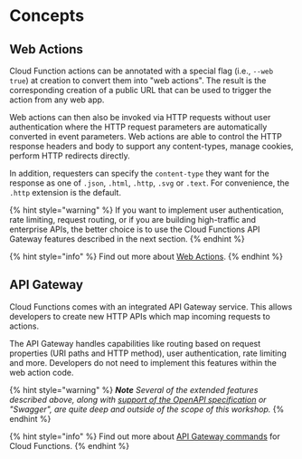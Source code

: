<!--
#
# Licensed to the Apache Software Foundation (ASF) under one or more
# contributor license agreements.  See the NOTICE file distributed with
# this work for additional information regarding copyright ownership.
# The ASF licenses this file to You under the Apache License, Version 2.0
# (the "License"); you may not use this file except in compliance with
# the License.  You may obtain a copy of the License at
#
#     http://www.apache.org/licenses/LICENSE-2.0
#
# Unless required by applicable law or agreed to in writing, software
# distributed under the License is distributed on an "AS IS" BASIS,
# WITHOUT WARRANTIES OR CONDITIONS OF ANY KIND, either express or implied.
# See the License for the specific language governing permissions and
# limitations under the License.
#
-->

# Concepts

## Web Actions

Cloud Function actions can be annotated with a special flag (i.e., `--web true`) at creation to convert them into "web actions". The result is the corresponding creation of a public URL that can be used to trigger the action from any web app.

Web actions can then also be invoked via HTTP requests without user authentication where the HTTP request parameters are automatically converted in event parameters. Web actions are able to control the HTTP response headers and body to support any content-types, manage cookies, perform HTTP redirects directly.

In addition, requesters can specify the `content-type` they want for the response as one of `.json`, `.html`, `.http`, `.svg` or `.text`. For convenience, the `.http` extension is the default.

{% hint style="warning" %}
If you want to implement user authentication, rate limiting, request routing, or if you are building high-traffic and enterprise APIs, the better choice is to use the Cloud Functions API Gateway features described in the next section.
{% endhint %}

{% hint style="info" %}
Find out more about [Web Actions](https://cloud.ibm.com/docs/openwhisk?topic=cloud-functions-actions_web).
{% endhint %}

## API Gateway

Cloud Functions comes with an integrated API Gateway service. This allows  developers to create new HTTP APIs which map incoming requests to actions.

The API Gateway handles capabilities like routing based on request properties \(URI paths and HTTP method\), user authentication, rate limiting and more. Developers do not need to implement this features within the web action code.

{% hint style="warning" %}
_**Note** Several of the extended features described above, along with [support of the OpenAPI specification](https://github.com/apache/openwhisk-apigateway#API) or "Swagger", are quite deep and outside of the scope of this workshop._
{% endhint %}

{% hint style="info" %}
Find out more about [API Gateway commands](https://cloud.ibm.com/docs/openwhisk?topic=cloud-functions-cli-plugin-functions-cli#cli_api) for Cloud Functions.
{% endhint %}
